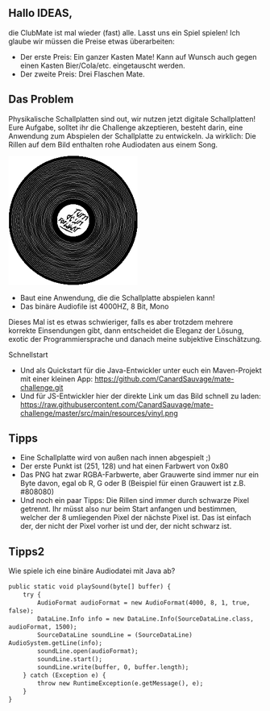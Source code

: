 Hallo IDEAS,
------------

die ClubMate ist mal wieder (fast) alle. Lasst uns ein Spiel spielen! Ich glaube wir müssen die Preise etwas überarbeiten:

- Der erste Preis: Ein ganzer Kasten Mate! Kann auf Wunsch auch gegen einen Kasten Bier/Cola/etc. eingetauscht werden.
- Der zweite Preis: Drei Flaschen Mate.

Das Problem
-----------

Physikalische Schallplatten sind out, wir nutzen jetzt digitale Schallplatten! Eure Aufgabe, solltet ihr die Challenge akzeptieren, besteht darin, eine Anwendung zum Abspielen der Schallplatte zu entwickeln. Ja wirklich: Die Rillen auf dem Bild enthalten rohe Audiodaten aus einem Song.

![Vinyl](https://raw.githubusercontent.com/CanardSauvage/mate-challenge/master/src/main/resources/vinyl.png)


- Baut eine Anwendung, die die Schallplatte abspielen kann!
- Das binäre Audiofile ist 4000HZ, 8 Bit, Mono

Dieses Mal ist es etwas schwieriger, falls es aber trotzdem mehrere korrekte Einsendungen gibt, dann entscheidet die Eleganz der Lösung, exotic der Programmiersprache und danach meine subjektive Einschätzung.

Schnellstart
- Und als Quickstart für die Java-Entwickler unter euch ein Maven-Projekt mit einer kleinen App: https://github.com/CanardSauvage/mate-challenge.git
- Und für JS-Entwickler hier der direkte Link um das Bild schnell zu laden: https://raw.githubusercontent.com/CanardSauvage/mate-challenge/master/src/main/resources/vinyl.png

Tipps
-----

- Eine Schallplatte wird von außen nach innen abgespielt ;)
- Der erste Punkt ist (251, 128) und hat einen Farbwert von 0x80
- Das PNG hat zwar RGBA-Farbwerte, aber Grauwerte sind immer nur ein Byte davon, egal ob R, G oder B (Beispiel für einen Grauwert ist z.B. #808080)
- Und noch ein paar Tipps: Die Rillen sind immer durch schwarze Pixel getrennt. Ihr müsst also nur beim Start anfangen und bestimmen, welcher der 8 umliegenden Pixel der nächste Pixel ist. Das ist einfach der, der nicht der Pixel vorher ist und der, der nicht schwarz ist.

Tipps2
------

Wie spiele ich eine binäre Audiodatei mit Java ab?

```
public static void playSound(byte[] buffer) {
    try {
        AudioFormat audioFormat = new AudioFormat(4000, 8, 1, true, false);
        DataLine.Info info = new DataLine.Info(SourceDataLine.class, audioFormat, 1500);
        SourceDataLine soundLine = (SourceDataLine) AudioSystem.getLine(info);
        soundLine.open(audioFormat);
        soundLine.start();
        soundLine.write(buffer, 0, buffer.length);
    } catch (Exception e) {
        throw new RuntimeException(e.getMessage(), e);
    }
}
```